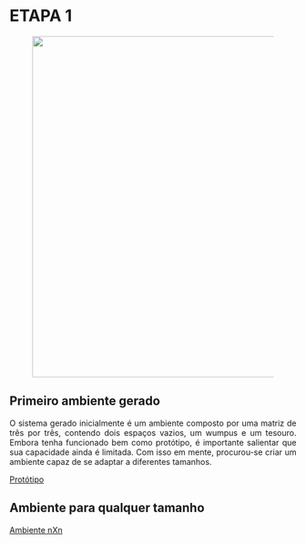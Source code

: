 # **ETAPA 1**

<figure>
<center>
<img src='https://drive.google.com/uc?export=view&id=1lkwk72OaNdnkYdiHDC1K3PTNcsktZ-GC' width="600" />
</center>
</figure>

## **Primeiro ambiente gerado**

<p ALIGN=justify >O sistema gerado inicialmente é um ambiente composto por uma matriz de três por três, contendo dois espaços vazios, um wumpus e um tesouro. Embora tenha funcionado bem como protótipo, é importante salientar que sua capacidade ainda é limitada. Com isso em mente, procurou-se criar um ambiente capaz de se adaptar a diferentes tamanhos.</p>

[Protótipo](https://github.com/cotabr/Mundo-de-Wumpus/blob/main/Etapa%201/ambiente3x3)

## **Ambiente para qualquer tamanho**

[Ambiente nXn](https://github.com/cotabr/Mundo-de-Wumpus/blob/main/Etapa%201/ambientenxn)
